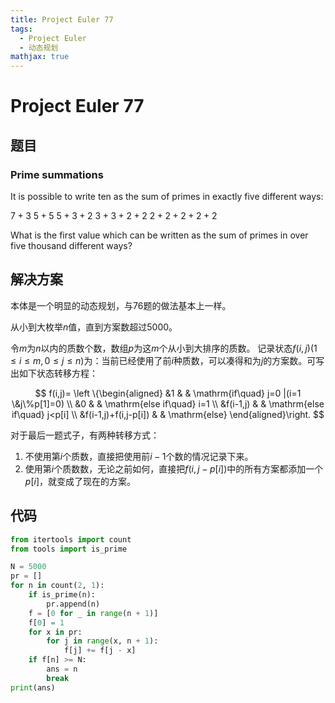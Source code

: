 ```yaml
---
title: Project Euler 77
tags:
  - Project Euler
  - 动态规划
mathjax: true
---
```

<escape><!-- more --></escape>

# Project Euler 77

## 题目

### Prime summations

It is possible to write ten as the sum of primes in exactly five different ways:

$7 + 3$
$5 + 5$
$5 + 3 + 2$
$3 + 3 + 2 + 2$
$2 + 2 + 2 + 2 + 2$

What is the first value which can be written as the sum of primes in over five thousand different ways?

## 解决方案

本体是一个明显的动态规划，与76题的做法基本上一样。

从小到大枚举$n$值，直到方案数超过$5000$。

令$m$为$n$以内的质数个数，数组$p$为这$m$个从小到大排序的质数。
记录状态$f(i,j)(1\leq i\leq m,0\leq j\leq n)$为：当前已经使用了前$i$种质数，可以凑得和为$j$的方案数。可写出如下状态转移方程：

$$
f(i,j)=
\left \{\begin{aligned}
  &1  & & \mathrm{if\quad} j=0 |(i=1 \&j\%p[1]=0)  \\
  &0  & & \mathrm{else if\quad} i=1 \\
  &f(i-1,j)  & & \mathrm{else if\quad} j<p[i] \\
  &f(i-1,j)+f(i,j-p[i]) & & \mathrm{else}
\end{aligned}\right.
$$

对于最后一题式子，有两种转移方式：

1. 不使用第$i$个质数，直接把使用前$i-1$个数的情况记录下来。
2. 使用第$i$个质数数，无论之前如何，直接把$f(i,j-p[i])$中的所有方案都添加一个$p[i]$，就变成了现在的方案。

## 代码

```py
from itertools import count
from tools import is_prime

N = 5000
pr = []
for n in count(2, 1):
    if is_prime(n):
        pr.append(n)
    f = [0 for _ in range(n + 1)]
    f[0] = 1
    for x in pr:
        for j in range(x, n + 1):
            f[j] += f[j - x]
    if f[n] >= N:
        ans = n
        break
print(ans)

```

